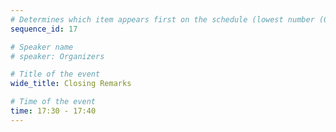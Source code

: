 ```yaml
---
# Determines which item appears first on the schedule (lowest number (0) appears first)
sequence_id: 17

# Speaker name
# speaker: Organizers

# Title of the event
wide_title: Closing Remarks

# Time of the event
time: 17:30 - 17:40
---
```

